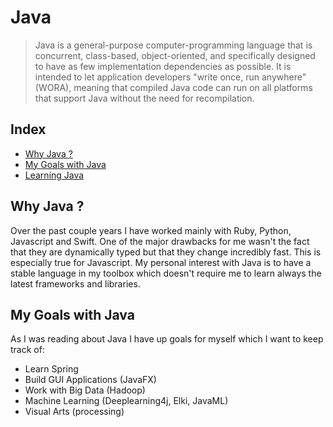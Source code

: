 # Java

> Java is a general-purpose computer-programming language that is concurrent,
> class-based, object-oriented, and specifically designed to have as few
> implementation dependencies as possible. It is intended to let application
> developers "write once, run anywhere" (WORA), meaning that compiled Java code
> can run on all platforms that support Java without the need for recompilation.

## Index

- [Why Java ?](#why-java-)
- [My Goals with Java](#my-goals-with-java)
- [Learning Java](/learning_java/README.md)

## Why Java ?

Over the past couple years I have worked mainly with Ruby, Python, Javascript
and Swift. One of the major drawbacks for me wasn't the fact that they are
dynamically typed but that they change incredibly fast. This is especially true
for Javascript. My personal interest with Java is to have a stable language
in my toolbox which doesn't require me to learn always the latest frameworks
and libraries.

## My Goals with Java

As I was reading about Java I have up goals for myself which I want to keep
track of:

- Learn Spring
- Build GUI Applications (JavaFX)
- Work with Big Data (Hadoop)
- Machine Learning (Deeplearning4j, Elki, JavaML)
- Visual Arts (processing)